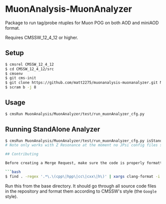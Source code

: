 # MuonAnalysis-MuonAnalyzer

Package to run tag/probe ntuples for Muon POG on both AOD and miniAOD format.

Requires CMSSW_12_4_12 or higher.

## Setup
```bash
$ cmsrel CMSSW_12_4_12 
$ cd CMSSW_12_4_12/src
$ cmsenv
$ git cms-init
$ git clone https://github.com/matt2275/muonanalysis-muonanalyzer.git MuonAnalysis/MuonAnalyzer
$ scram b -j 8
```

## Usage
```bash
$ cmsRun MuonAnalysis/MuonAnalyzer/test/run_muonAnalyzer_cfg.py
```

## Running StandAlone Analyzer
```bash
$ cmsRun MuonAnalysis/MuonAnalyzer/test/run_muonAnalyzer_cfg.py isStandAlone=True
# Note only works with Z Resonance at the moment no JPsi config files set yet

## Contributing

Before creating a Merge Request, make sure the code is properly formatted with:

```bash
$ find . -regex '.*\.\(cpp\|hpp\|cc\|cxx\|h\)' | xargs clang-format -i
```

Run this from the base directory. It should go through all source code files in the repository and format them according to CMSSW's style (the `Google` style).
